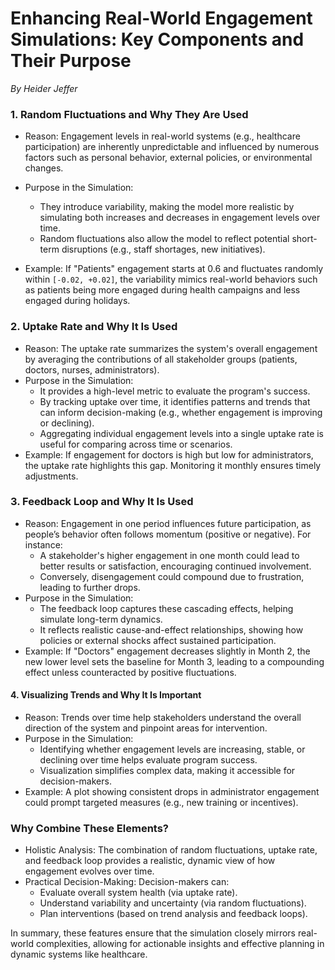 # Enhancing Real-World Engagement Simulations: Key Components and Their Purpose
*By Heider Jeffer*

### 1. Random Fluctuations and Why They Are Used
- Reason: Engagement levels in real-world systems (e.g., healthcare participation) are inherently unpredictable and influenced by numerous factors such as personal behavior, external policies, or environmental changes.

- Purpose in the Simulation:
  - They introduce variability, making the model more realistic by simulating both increases and decreases in engagement levels over time.
  - Random fluctuations also allow the model to reflect potential short-term disruptions (e.g., staff shortages, new initiatives).
- Example: If "Patients" engagement starts at 0.6 and fluctuates randomly within ```[-0.02, +0.02]```, the variability mimics real-world behaviors such as patients being more engaged during health campaigns and less engaged during holidays.


### 2. Uptake Rate and Why It Is Used
- Reason: The uptake rate summarizes the system's overall engagement by averaging the contributions of all stakeholder groups (patients, doctors, nurses, administrators).
- Purpose in the Simulation:
  - It provides a high-level metric to evaluate the program's success.
  - By tracking uptake over time, it identifies patterns and trends that can inform decision-making (e.g., whether engagement is improving or declining).
  - Aggregating individual engagement levels into a single uptake rate is useful for comparing across time or scenarios.
- Example: If engagement for doctors is high but low for administrators, the uptake rate highlights this gap. Monitoring it monthly ensures timely adjustments.

### 3. Feedback Loop and Why It Is Used
- Reason: Engagement in one period influences future participation, as people’s behavior often follows momentum (positive or negative). For instance:
  - A stakeholder's higher engagement in one month could lead to better results or satisfaction, encouraging continued involvement.
  - Conversely, disengagement could compound due to frustration, leading to further drops.
- Purpose in the Simulation:
  - The feedback loop captures these cascading effects, helping simulate long-term dynamics.
  - It reflects realistic cause-and-effect relationships, showing how policies or external shocks affect sustained participation.
- Example: If "Doctors" engagement decreases slightly in Month 2, the new lower level sets the baseline for Month 3, leading to a compounding effect unless counteracted by positive fluctuations.

#### 4. Visualizing Trends and Why It Is Important
- Reason: Trends over time help stakeholders understand the overall direction of the system and pinpoint areas for intervention.
- Purpose in the Simulation:
  - Identifying whether engagement levels are increasing, stable, or declining over time helps evaluate program success.
  - Visualization simplifies complex data, making it accessible for decision-makers.
- Example: A plot showing consistent drops in administrator engagement could prompt targeted measures (e.g., new training or incentives).
### Why Combine These Elements?
- Holistic Analysis: The combination of random fluctuations, uptake rate, and feedback loop provides a realistic, dynamic view of how engagement evolves over time.
- Practical Decision-Making: Decision-makers can:
  - Evaluate overall system health (via uptake rate).
  - Understand variability and uncertainty (via random fluctuations).
  - Plan interventions (based on trend analysis and feedback loops).

In summary, these features ensure that the simulation closely mirrors real-world complexities, allowing for actionable insights and effective planning in dynamic systems like healthcare.

